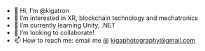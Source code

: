 - 👋 Hi, I’m @kigatron
- 👀 I’m interested in XR, blockchain technology and mechatronics
- 🌱 I’m currently learning Unity, .NET
- 💞️ I’m looking to collaborate!
- 📫 How to reach me: email me @ kigaphotography@gmail.com

<!---
kigatron/kigatron is a ✨ special ✨ repository because its `README.md` (this file) appears on your GitHub profile.
You can click the Preview link to take a look at your changes.
--->
